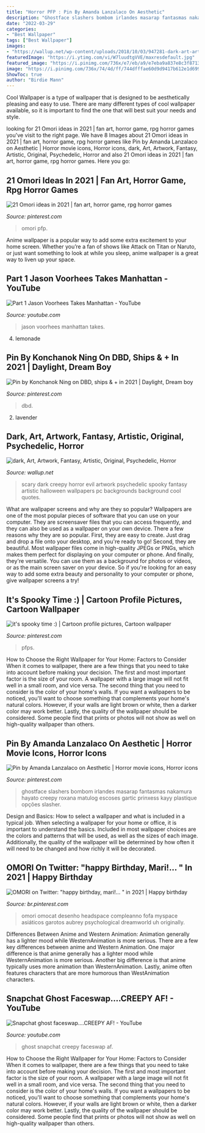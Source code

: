 ```yaml
---
title: "Horror PFP : Pin By Amanda Lanzalaco On Aesthetic"
description: "Ghostface slashers bombom irlandes masarap fantasmas nakamura hayato creepy roxana matulog escoses gartic prinxess kayy plastique opções slasher"
date: "2022-03-29"
categories:
- "Best Wallpaper"
tags: ["Best Wallpaper"]
images:
- "https://wallup.net/wp-content/uploads/2018/10/03/947281-dark-art-artwork-fantasy-artistic-original-psychedelic-horror-evil-creepy-scary-spooky-halloween.jpg"
featuredImage: "https://i.ytimg.com/vi/W7luudtgVVE/maxresdefault.jpg"
featured_image: "https://i.pinimg.com/736x/e7/eb/a9/e7eba9a837e8c3f8713537b9e9cf80ca.jpg"
image: "https://i.pinimg.com/736x/74/4d/ff/744dfffae60d9d9417b612e1d699b7a9.jpg"
ShowToc: true
author: "Birdie Mann"
---
```



Cool Wallpaper is a type of wallpaper that is designed to be aesthetically pleasing and easy to use. There are many different types of cool wallpaper available, so it is important to find the one that will best suit your needs and style.

	

		
looking for 21 Omori ideas in 2021 | fan art, horror game, rpg horror games you've visit to the right page. We have 8 Images about 21 Omori ideas in 2021 | fan art, horror game, rpg horror games like Pin by Amanda Lanzalaco on Aesthetic | Horror movie icons, Horror icons, dark, Art, Artwork, Fantasy, Artistic, Original, Psychedelic, Horror and also 21 Omori ideas in 2021 | fan art, horror game, rpg horror games. Here you go:
		
    
## 21 Omori Ideas In 2021 | Fan Art, Horror Game, Rpg Horror Games

<img loading=lazy src="https://i.pinimg.com/474x/9e/69/02/9e6902a680d568d47b8fef4200928e02.jpg" onerror="this.onerror=null;this.src='https://tse4.mm.bing.net/th?id=OIP.f-VFkhfcu5vwXgY4J9WRqwAAAA&amp;pid=15.1';" alt="21 Omori ideas in 2021 | fan art, horror game, rpg horror games">

_Source: pinterest.com_

>omori pfp. 

	

Anime wallpaper is a popular way to add some extra excitement to your home screen. Whether you’re a fan of shows like Attack on Titan or Naruto, or just want something to look at while you sleep, anime wallpaper is a great way to liven up your space.

    
## Part 1 Jason Voorhees Takes Manhattan - YouTube

<img loading=lazy src="https://i.ytimg.com/vi/W7luudtgVVE/maxresdefault.jpg" onerror="this.onerror=null;this.src='https://tse2.mm.bing.net/th?id=OIP.hvih5mUul9_czm5DiG_kpAHaEK&amp;pid=15.1';" alt="Part 1 Jason Voorhees Takes Manhattan - YouTube">

_Source: youtube.com_

>jason voorhees manhattan takes. 

	

4. lemonade 

    
## Pin By Konchanok Ning On DBD, Ships &amp; + In 2021 | Daylight, Dream Boy

<img loading=lazy src="https://i.pinimg.com/736x/63/f5/51/63f551fe8fafe81be16ce7fc771c97e8.jpg" onerror="this.onerror=null;this.src='https://tse4.mm.bing.net/th?id=OIP.y7yENJYufeqV_K_lcCSe3wHaJK&amp;pid=15.1';" alt="Pin by Konchanok Ning on DBD, ships &amp; + in 2021 | Daylight, Dream boy">

_Source: pinterest.com_

>dbd. 

	

2. lavender 

    
## Dark, Art, Artwork, Fantasy, Artistic, Original, Psychedelic, Horror

<img loading=lazy src="https://wallup.net/wp-content/uploads/2018/10/03/947281-dark-art-artwork-fantasy-artistic-original-psychedelic-horror-evil-creepy-scary-spooky-halloween.jpg" onerror="this.onerror=null;this.src='https://tse4.mm.bing.net/th?id=OIP.G5CnYYFE_dx6Dy8HsYlAPAHaFj&amp;pid=15.1';" alt="dark, Art, Artwork, Fantasy, Artistic, Original, Psychedelic, Horror">

_Source: wallup.net_

>scary dark creepy horror evil artwork psychedelic spooky fantasy artistic halloween wallpapers pc backgrounds background cool quotes. 

	

What are wallpaper screens and why are they so popular?
Wallpapers are one of the most popular pieces of software that you can use on your computer. They are screensaver files that you can access frequently, and they can also be used as a wallpaper on your own device. There a few reasons why they are so popular. First, they are easy to create. Just drag and drop a file onto your desktop, and you're ready to go! Second, they are beautiful. Most wallpaper files come in high-quality JPEGs or PNGs, which makes them perfect for displaying on your computer or phone. And finally, they're versatile. You can use them as a background for photos or videos, or as the main screen saver on your device. So if you're looking for an easy way to add some extra beauty and personality to your computer or phone, give wallpaper screens a try!

    
## It&#039;s Spooky Time :) | Cartoon Profile Pictures, Cartoon Wallpaper

<img loading=lazy src="https://i.pinimg.com/736x/e7/eb/a9/e7eba9a837e8c3f8713537b9e9cf80ca.jpg" onerror="this.onerror=null;this.src='https://tse4.mm.bing.net/th?id=OIP.13invVK-B1GrueB8tI8vewHaFT&amp;pid=15.1';" alt="it&#039;s spooky time :) | Cartoon profile pictures, Cartoon wallpaper">

_Source: pinterest.com_

>pfps. 

	

How to Choose the Right Wallpaper for Your Home: Factors to Consider
When it comes to wallpaper, there are a few things that you need to take into account before making your decision. The first and most important factor is the size of your room. A wallpaper with a large image will not fit well in a small room, and vice versa. 
The second thing that you need to consider is the color of your home's walls. If you want a wallpapers to be noticed, you'll want to choose something that complements your home's natural colors. However, if your walls are light brown or white, then a darker color may work better. 
Lastly, the quality of the wallpaper should be considered. Some people find that prints or photos will not show as well on high-quality wallpaper than others.

    
## Pin By Amanda Lanzalaco On Aesthetic | Horror Movie Icons, Horror Icons

<img loading=lazy src="https://i.pinimg.com/736x/7f/da/fa/7fdafabc4a79ac2cf83cc15e61bf1015.jpg" onerror="this.onerror=null;this.src='https://tse3.mm.bing.net/th?id=OIP.e-NTV3__3Ouf_ieBgNhV3wHaHU&amp;pid=15.1';" alt="Pin by Amanda Lanzalaco on Aesthetic | Horror movie icons, Horror icons">

_Source: pinterest.com_

>ghostface slashers bombom irlandes masarap fantasmas nakamura hayato creepy roxana matulog escoses gartic prinxess kayy plastique opções slasher. 

	

Design and Basics: How to select a wallpaper and what is included in a typical job.
When selecting a wallpaper for your home or office, it is important to understand the basics. Included in most wallpaper choices are the colors and patterns that will be used, as well as the sizes of each image. Additionally, the quality of the wallpaper will be determined by how often it will need to be changed and how richly it will be decorated.

    
## OMORI On Twitter: &quot;happy Birthday, Mari!… &quot; In 2021 | Happy Birthday

<img loading=lazy src="https://i.pinimg.com/736x/74/4d/ff/744dfffae60d9d9417b612e1d699b7a9.jpg" onerror="this.onerror=null;this.src='https://tse1.mm.bing.net/th?id=OIP.10D5MPMWJ4mTIgq3tkrd2QHaJE&amp;pid=15.1';" alt="OMORI on Twitter: &quot;happy birthday, mari!… &quot; in 2021 | Happy birthday">

_Source: br.pinterest.com_

>omori omocat desenho headspace compleanno fofa myspace asiáticos garotos aubrey psychological dreamworld uh originally. 

	

Differences Between Anime and Western Animation: Animation generally has a lighter mood while WesternAnimation is more serious.
There are a few key differences between anime and Western Animation. One major difference is that anime generally has a lighter mood while WesternAnimation is more serious. Another big difference is that anime typically uses more animation than WesternAnimation. Lastly, anime often features characters that are more humorous than WestAnimation characters.

    
## Snapchat Ghost Faceswap....CREEPY AF! - YouTube

<img loading=lazy src="https://i.ytimg.com/vi/0AaKTL5-7tM/maxresdefault.jpg" onerror="this.onerror=null;this.src='https://tse1.mm.bing.net/th?id=OIP.Ql69dCJnMfTXsbUrbFkD4gHaEK&amp;pid=15.1';" alt="Snapchat ghost faceswap....CREEPY AF! - YouTube">

_Source: youtube.com_

>ghost snapchat creepy faceswap af. 

	

How to Choose the Right Wallpaper for Your Home: Factors to Consider
When it comes to wallpaper, there are a few things that you need to take into account before making your decision. The first and most important factor is the size of your room. A wallpaper with a large image will not fit well in a small room, and vice versa. 
The second thing that you need to consider is the color of your home's walls. If you want a wallpapers to be noticed, you'll want to choose something that complements your home's natural colors. However, if your walls are light brown or white, then a darker color may work better. 
Lastly, the quality of the wallpaper should be considered. Some people find that prints or photos will not show as well on high-quality wallpaper than others.

